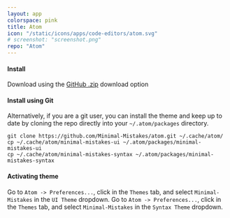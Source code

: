 ```yaml
---
layout: app
colorspace: pink
title: Atom
icon: "/static/icons/apps/code-editors/atom.svg"
# screenshot: "screenshot.png"
repo: "Atom"
---
```


#### Install

Download using the [GitHub .zip](https://github.com/Minimal-Mistakes/atom/archive/main.zip) download option

#### Install using Git

Alternatively, if you are a git user, you can install the theme and keep up to date by cloning the repo directly into your `~/.atom/packages` directory.

```
git clone https://github.com/Minimal-Mistakes/atom.git ~/.cache/atom/
cp ~/.cache/atom/minimal-mistakes-ui ~/.atom/packages/minimal-mistakes-ui
cp ~/.cache/atom/minimal-mistakes-syntax ~/.atom/packages/minimal-mistakes-syntax
```

#### Activating theme

Go to `Atom -> Preferences...`, click in the `Themes` tab, and select `Minimal-Mistakes` in the `UI Theme` dropdown.
Go to `Atom -> Preferences...`, click in the `Themes` tab, and select `Minimal-Mistakes` in the `Syntax Theme` dropdown.
